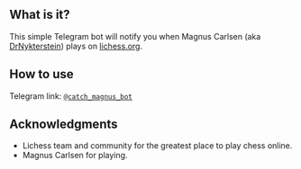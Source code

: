 ## What is it?
This simple Telegram bot will notify you when Magnus Carlsen (aka [DrNykterstein](https://lichess.org/@/DrNykterstein)) plays on [lichess.org](https://lichess.org/).

## How to use
Telegram link: [`@catch_magnus_bot`](https://t.me/catch_magnus_bot)

## Acknowledgments
* Lichess team and community for the greatest place to play chess online.
* Magnus Carlsen for playing.